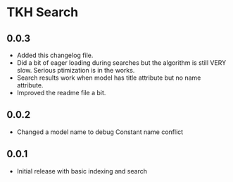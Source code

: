 # TKH Search



## 0.0.3

* Added this changelog file.
* Did a bit of eager loading during searches but the algorithm is still VERY slow. Serious ptimization is in the works.
* Search results work when model has title attribute but no name attribute.
* Improved the readme file a bit.


## 0.0.2

* Changed a model name to debug Constant name conflict


## 0.0.1

* Initial release with basic indexing and search

